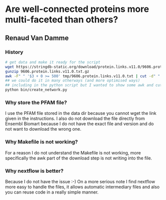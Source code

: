 # Are well-connected proteins more multi-faceted than others?

## Renaud Van Damme


### History

```bash
# get data and make it ready for the script
wget https://stringdb-static.org/download/protein.links.v11.0/9606.protein.links.v11.0.txt.gz
gunzip 9606.protein.links.v11.0.txt.gz 
awk -F" " '$3 + 0 >= 500' tmp/9606.protein.links.v11.0.txt | cut -d" " -f1,2 | sed -e 's/9606.//g' >tmp/9096.prot.links.over500.txt 
## we could do it in many otherways (and more optimised ways) 
## including in the python script but I wanted to show some awk and cut/sed
python bin/create_network.py 

```

### Why store the PFAM file?
I use the PFAM file stored in the data dir because you cannot wget the link given in the instructions.
I also do not download the file directly from Ensembl Biomart because I do not have the exact file and version and do not want to download the wrong one.

### Why Makefile is not working?
For a reason I do not understand the Makefile is not working, more specifically the awk part of the download step is not writing into the file.

### Why nextflow is better?
Because I do not have the issue :-)
On a more serious note I find nextflow more easy to handle the files, it allows automatic intermediary files and also you can reuse code in a really simple manner.